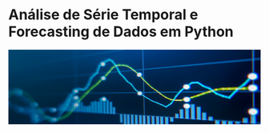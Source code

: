#  Análise de Série Temporal e Forecasting de Dados em Python

<p align="center"><img src="./banner.png" ></p>
